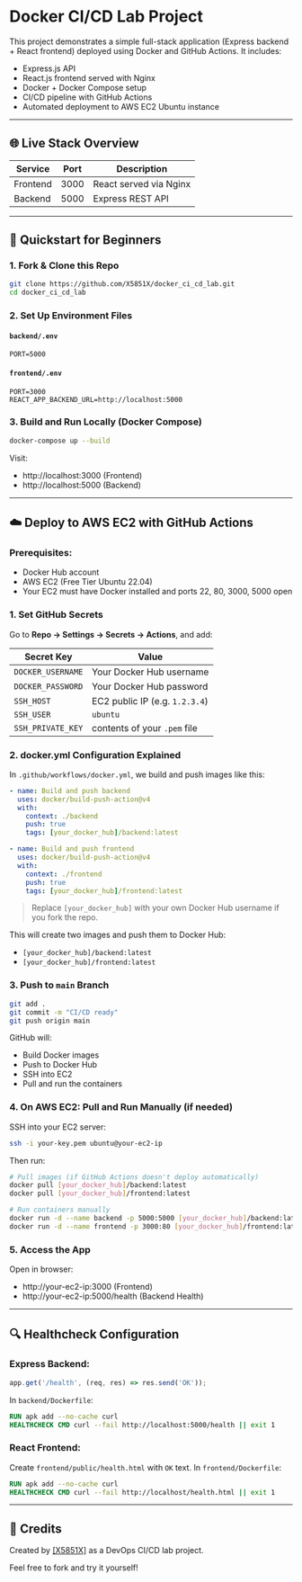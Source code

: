 # Docker CI/CD Lab Project

This project demonstrates a simple full-stack application (Express backend + React frontend) deployed using Docker and GitHub Actions. It includes:

- Express.js API
- React.js frontend served with Nginx
- Docker + Docker Compose setup
- CI/CD pipeline with GitHub Actions
- Automated deployment to AWS EC2 Ubuntu instance

---

## 🌐 Live Stack Overview

| Service   | Port   | Description              |
|-----------|--------|--------------------------|
| Frontend  | 3000   | React served via Nginx   |
| Backend   | 5000   | Express REST API         |

---

## 🚀 Quickstart for Beginners

### 1. **Fork & Clone this Repo**
```bash
git clone https://github.com/X5851X/docker_ci_cd_lab.git
cd docker_ci_cd_lab
```

### 2. **Set Up Environment Files**

#### `backend/.env`
```
PORT=5000
```

#### `frontend/.env`
```
PORT=3000
REACT_APP_BACKEND_URL=http://localhost:5000
```

### 3. **Build and Run Locally (Docker Compose)**
```bash
docker-compose up --build
```
Visit:
- http://localhost:3000 (Frontend)
- http://localhost:5000 (Backend)

---

## ☁️ Deploy to AWS EC2 with GitHub Actions

### Prerequisites:
- Docker Hub account
- AWS EC2 (Free Tier Ubuntu 22.04)
- Your EC2 must have Docker installed and ports 22, 80, 3000, 5000 open

### 1. **Set GitHub Secrets**
Go to **Repo → Settings → Secrets → Actions**, and add:

| Secret Key        | Value                          |
|-------------------|--------------------------------|
| `DOCKER_USERNAME` | Your Docker Hub username       |
| `DOCKER_PASSWORD` | Your Docker Hub password       |
| `SSH_HOST`        | EC2 public IP (e.g. `1.2.3.4`) |
| `SSH_USER`        | `ubuntu`                       |
| `SSH_PRIVATE_KEY` | contents of your `.pem` file   |

### 2. **docker.yml Configuration Explained**
In `.github/workflows/docker.yml`, we build and push images like this:
```yaml
- name: Build and push backend
  uses: docker/build-push-action@v4
  with:
    context: ./backend
    push: true
    tags: [your_docker_hub]/backend:latest

- name: Build and push frontend
  uses: docker/build-push-action@v4
  with:
    context: ./frontend
    push: true
    tags: [your_docker_hub]/frontend:latest
```
> Replace `[your_docker_hub]` with your own Docker Hub username if you fork the repo.

This will create two images and push them to Docker Hub:
- `[your_docker_hub]/backend:latest`
- `[your_docker_hub]/frontend:latest`

### 3. **Push to `main` Branch**
```bash
git add .
git commit -m "CI/CD ready"
git push origin main
```

GitHub will:
- Build Docker images
- Push to Docker Hub
- SSH into EC2
- Pull and run the containers

### 4. **On AWS EC2: Pull and Run Manually (if needed)**
SSH into your EC2 server:
```bash
ssh -i your-key.pem ubuntu@your-ec2-ip
```
Then run:
```bash
# Pull images (if GitHub Actions doesn't deploy automatically)
docker pull [your_docker_hub]/backend:latest
docker pull [your_docker_hub]/frontend:latest

# Run containers manually
docker run -d --name backend -p 5000:5000 [your_docker_hub]/backend:latest
docker run -d --name frontend -p 3000:80 [your_docker_hub]/frontend:latest
```

### 5. **Access the App**
Open in browser:
- http://your-ec2-ip:3000 (Frontend)
- http://your-ec2-ip:5000/health (Backend Health)

---

## 🔍 Healthcheck Configuration

### Express Backend:
```js
app.get('/health', (req, res) => res.send('OK'));
```
In `backend/Dockerfile`:
```Dockerfile
RUN apk add --no-cache curl
HEALTHCHECK CMD curl --fail http://localhost:5000/health || exit 1
```

### React Frontend:
Create `frontend/public/health.html` with `OK` text.
In `frontend/Dockerfile`:
```Dockerfile
RUN apk add --no-cache curl
HEALTHCHECK CMD curl --fail http://localhost/health.html || exit 1
```

---

## 🙌 Credits
Created by [[X5851X]](https://github.com/X5851X/docker_ci_cd_lab) as a DevOps CI/CD lab project.

Feel free to fork and try it yourself!
